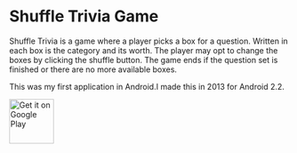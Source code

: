 Shuffle Trivia Game
=====
Shuffle Trivia is a game where a player picks a box for a question. Written in each box is the category and its worth. The player may opt to change the boxes by clicking the shuffle button. The game ends if the question set is finished or there are no more available boxes.

This was my first application in Android.I made this in 2013 for Android 2.2.

<a href="https://play.google.com/store/apps/details?id=com.sheenergizer.games.shuffle">
    <img src="https://play.google.com/intl/en_us/badges/images/generic/en_badge_web_generic.png"
        alt="Get it on Google Play" height="80"/>